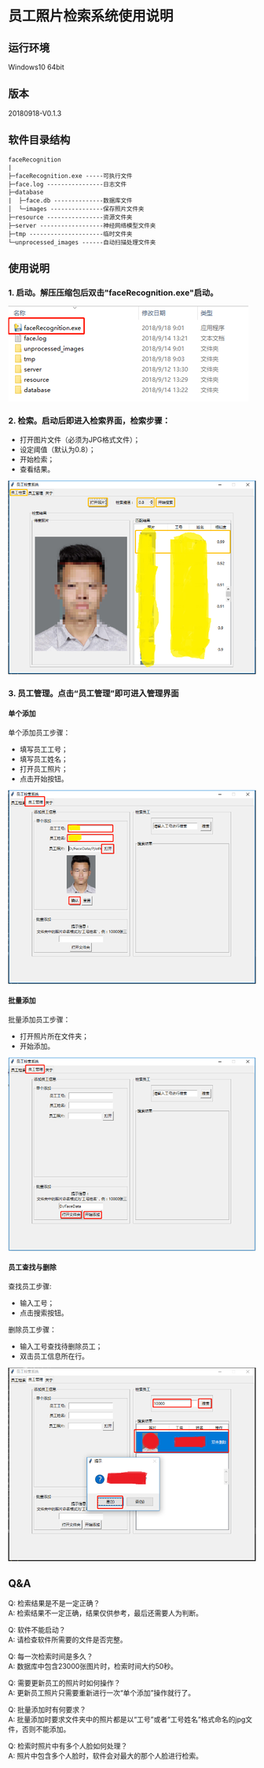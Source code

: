 # 员工照片检索系统使用说明

## 运行环境

Windows10 64bit

## 版本

20180918-V0.1.3

## 软件目录结构

```shell
faceRecognition
|
├─faceRecognition.exe -----可执行文件
├─face.log ----------------日志文件
├─database
|  ├─face.db --------------数据库文件
│  └─images ---------------保存照片文件夹
├─resource ----------------资源文件夹
├─server ------------------神经网络模型文件夹
├─tmp ---------------------临时文件夹
└─unprocessed_images ------自动扫描处理文件夹
```

## 使用说明

### 1. 启动。解压压缩包后双击"faceRecognition.exe"启动。

![start](./images/start.png)

### 2. 检索。启动后即进入检索界面，检索步骤：

- 打开图片文件（必须为JPG格式文件）；
- 设定阈值（默认为0.8）；
- 开始检索；
- 查看结果。

![search](./images/search.png)

### 3. 员工管理。点击“员工管理”即可进入管理界面

#### 单个添加

单个添加员工步骤：

- 填写员工工号；
- 填写员工姓名；
- 打开员工照片；
- 点击开始按钮。

![add_single](./images/add_single.png)

#### 批量添加

批量添加员工步骤：

- 打开照片所在文件夹；
- 开始添加。

![add_batch](./images/add_batch.png)

#### 员工查找与删除

查找员工步骤:

- 输入工号；
- 点击搜索按钮。

删除员工步骤：

- 输入工号查找待删除员工；
- 双击员工信息所在行。

![delete](./images/delete.png)

## Q&A

Q: 检索结果是不是一定正确？  
A: 检索结果不一定正确，结果仅供参考，最后还需要人为判断。

Q: 软件不能启动？  
A: 请检查软件所需要的文件是否完整。

Q: 每一次检索时间是多久？  
A: 数据库中包含23000张图片时，检索时间大约50秒。

Q: 需要更新员工的照片时如何操作？  
A: 更新员工照片只需要重新进行一次“单个添加”操作就行了。

Q: 批量添加时有何要求？  
A: 批量添加时要求文件夹中的照片都是以“工号”或者“工号姓名”格式命名的jpg文件，否则不能添加。

Q: 检索时照片中有多个人脸如何处理？  
A: 照片中包含多个人脸时，软件会对最大的那个人脸进行检索。